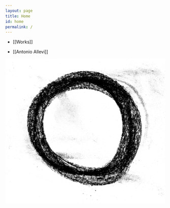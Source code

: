 ```yaml
---
layout: page
title: Home
id: home
permalink: /
---
```


- [[Works]]

- [[Antonio Allevi]]

<img src="/assets/cerchio 700.jpg">











